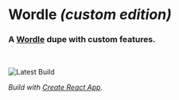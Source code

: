# Wordle _(custom edition)_

### A [Wordle](https://www.nytimes.com/games/wordle/index.html) dupe with custom features.

<br />

![Latest Build](https://github.com/andrewRichardson/wordle-dupe/actions/workflows/main.yml/badge.svg)

_Build with [Create React App](./create-react-app.md)._
